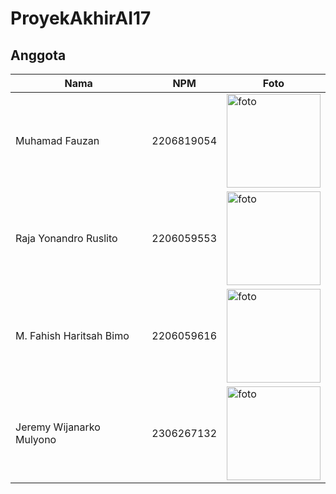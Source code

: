 # ProyekAkhirAI17

## Anggota

| Nama                          | NPM         | Foto    |
|-------------------------------|-------------|---------|
| Muhamad Fauzan               | 2206819054  | <img src="https://hackmd.io/_uploads/B1qDVYZ61l.png" alt="foto" width="150"/> |
| Raja Yonandro Ruslito        | 2206059553  | <img src="https://hackmd.io/_uploads/H1DzbY-p1x.png" alt="foto" width="150"/> |
| M. Fahish Haritsah Bimo      | 2206059616  | <img src="https://hackmd.io/_uploads/BJbPgjW6yl.png" alt="foto" width="150"/> |
| Jeremy Wijanarko Mulyono     | 2306267132  | <img src="https://hackmd.io/_uploads/SyKS1Y-6Jx.png" alt="foto" width="150"/> |
